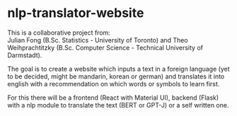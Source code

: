 # nlp-translator-website

This is a collaborative project from:     
Julian Fong (B.Sc. Statistics - University of Toronto) and
Theo Weihprachtitzky (B.Sc. Computer Science - Technical University of Darmstadt).

The goal is to create a website which inputs a text in a foreign language (yet to be decided, might be mandarin, korean or german) and translates it into english with a recommendation on which words or symbols to learn first.

For this there will be a frontend (React with Material UI), backend (Flask) with a nlp module to translate the text (BERT or GPT-J) or a self written one.
